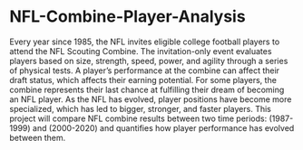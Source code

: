 # NFL-Combine-Player-Analysis
Every year since 1985, the NFL invites eligible college football players to attend the NFL Scouting Combine. The invitation-only event evaluates players based on size, strength, speed, power, and agility through a series of physical tests. 
A player’s performance at the combine can affect their draft status, which affects their earning potential. For some players, the combine represents their last chance at fulfilling their dream of becoming an NFL player. 
As the NFL has evolved, player positions have become more specialized, which has led to bigger, stronger, and faster players.
This project will compare NFL combine results between two time periods: (1987-1999) and (2000-2020) and quantifies how player performance has evolved between them.
